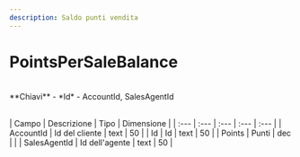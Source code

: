 ```yaml
---
description: Saldo punti vendita
---
```

# PointsPerSaleBalance

<br>
**Chiavi**
- *Id*
- AccountId, SalesAgentId
<br><br>

| Campo | Descrizione | Tipo | Dimensione | 
| :--- | :--- | :--- | :--- | :--- |
| AccountId | Id del cliente | text | 50 |
| Id | Id | text | 50 |
| Points | Punti | dec |  |
| SalesAgentId | Id dell'agente | text | 50 |




